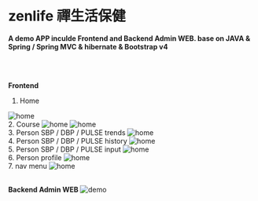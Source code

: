 # zenlife 禪生活保健
<b>A demo APP inculde Frontend and Backend Admin WEB. base on JAVA & Spring / Spring MVC & hibernate & Bootstrap v4</b>

<br/>
<br/>


<b>Frontend</b>
<br/>
1. Home
<img alt="home" src="https://raw.githubusercontent.com/billchen198318/zenlife/master/doc/pic/Screenshot_20171124-204058.jpg">
<br/>
2. Course
<img alt="home" src="https://raw.githubusercontent.com/billchen198318/zenlife/master/doc/pic/Screenshot_20171124-204110.jpg">
<img alt="home" src="https://raw.githubusercontent.com/billchen198318/zenlife/master/doc/pic/Screenshot_20171124-204458.jpg">
<br/>
3. Person SBP / DBP / PULSE trends
<img alt="home" src="https://raw.githubusercontent.com/billchen198318/zenlife/master/doc/pic/Screenshot_20171124-204150.jpg">
<br/>
4. Person SBP / DBP / PULSE history
<img alt="home" src="https://raw.githubusercontent.com/billchen198318/zenlife/master/doc/pic/Screenshot_20171124-205851.jpg">
<br/>
5. Person SBP / DBP / PULSE input 
<img alt="home" src="https://raw.githubusercontent.com/billchen198318/zenlife/master/doc/pic/Screenshot_20171124-205810.jpg">
<br/>
6. Person profile
<img alt="home" src="https://raw.githubusercontent.com/billchen198318/zenlife/master/doc/pic/Screenshot_20171124-204225.jpg">
<br/>
7. nav menu
<img alt="home" src="https://raw.githubusercontent.com/billchen198318/zenlife/master/doc/pic/Screenshot_20171124-204248.jpg">

<br/>
<br/>

<b>Backend Admin WEB</b>
<img alt="demo" src="https://raw.githubusercontent.com/billchen198318/zenlife/master/doc/pic/001.png">

